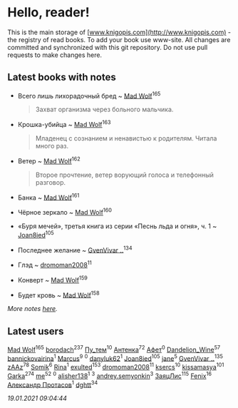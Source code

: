 # Hello, reader!
This is the main storage of [www.knigopis.com](http://www.knigopis.com) - the registry of read books.
To add your book use www-site. All changes are committed and synchronized with this git repository.
Do not use pull requests to make changes here.


## Latest books with notes
* Всего лишь лихорадочный бред ~ [Mad Wolf](users/947/94738840-vkontakte)<sup>165</sup>
    > Захват организма через больного мальчика.

* Крошка-убийца ~ [Mad Wolf](users/947/94738840-vkontakte)<sup>163</sup>
    > Младенец с сознанием и ненавистью к родителям. Читала много раз.

* Ветер ~ [Mad Wolf](users/947/94738840-vkontakte)<sup>162</sup>
    > Второе прочтение, ветер ворующий голоса и телефонный разговор.

* Банка ~ [Mad Wolf](users/947/94738840-vkontakte)<sup>161</sup>

* Чёрное зеркало ~ [Mad Wolf](users/947/94738840-vkontakte)<sup>160</sup>

* «Буря мечей», третья книга из серии «Песнь льда и огня», ч. 1 ~ [Joan8ied](users/240/2401650-vkontakte)<sup>105</sup>

* Последнее желание ~ [GvenVivar ..](users/158/158266434925901-facebook)<sup>134</sup>

* Глэд ~ [dromoman2008](users/444/44461886-yandex)<sup>11</sup>

* Конверт ~ [Mad Wolf](users/947/94738840-vkontakte)<sup>159</sup>

* Будет кровь ~ [Mad Wolf](users/947/94738840-vkontakte)<sup>158</sup>


_More notes [here](latest_books_with_notes.md)._


## Latest users
[Mad Wolf](users/947/94738840-vkontakte)<sup>165</sup> 
[borodach](users/157/15706320-vkontakte)<sup>237</sup> 
[Пу_тем](users/344/3448154788585127-facebook)<sup>10</sup> 
[Антенка](users/118/118158645037334943900-google)<sup>72</sup> 
[Афет](users/107/107403710743397785066-google)<sup>0</sup> 
[Dandelion_Wine](users/586/58602788-vkontakte)<sup>57</sup> 
[bannickovairina](users/259/259899785-vkontakte)<sup>1</sup> 
[Marcus](users/271/2710776892572610-facebook)<sup>9</sup> 
[](users/204/204820758928251021-mailru)<sup>0</sup> 
[danyluk62](users/374/374149854-vkontakte)<sup>1</sup> 
[Joan8ied](users/240/2401650-vkontakte)<sup>105</sup> 
[jane](users/113/113479058458145129271-google)<sup>5</sup> 
[GvenVivar ..](users/158/158266434925901-facebook)<sup>135</sup> 
[zAAz](users/202/202248233-vkontakte)<sup>78</sup> 
[Somik](users/100/100006761945842-facebook)<sup>6</sup> 
[Rina](users/102/102857111133378678801-google)<sup>1</sup> 
[exulted](users/100/100599204551896265722-google)<sup>153</sup> 
[dromoman2008](users/444/44461886-yandex)<sup>11</sup> 
[ksercs](users/113/113010305809091482859-google)<sup>10</sup> 
[kissamasya](users/684/68439978-vkontakte)<sup>101</sup> 
[Garka](users/115/115753719718250012620-google)<sup>274</sup> 
[me](users/381/381417697-yandex)<sup>52</sup> 
[](users/111/111684698299760577816-google)<sup>0</sup> 
[alisher138](users/186/186717452-vkontakte)<sup>1</sup> 
[](users/105/105111610427730505830-google)<sup>3</sup> 
[andrey.semyonkin](users/131/1317010534-yandex)<sup>3</sup> 
[ЗаяцЛис](users/112/112388384595246311466-google)<sup>115</sup> 
[Fenix](users/111/111367585493471720963-google)<sup>16</sup> 
[Александр Протасов](users/747/7476864-vkontakte)<sup>1</sup> 
[dghtt](users/233/233860015-vkontakte)<sup>34</sup> 


_19.01.2021 09:04:44_
